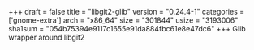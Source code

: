 +++
draft = false
title = "libgit2-glib"
version = "0.24.4-1"
categories = ['gnome-extra']
arch = "x86_64"
size = "301844"
usize = "3193006"
sha1sum = "054b75394e9117c1655e91da884fbc61e8e47dc6"
+++
Glib wrapper around libgit2